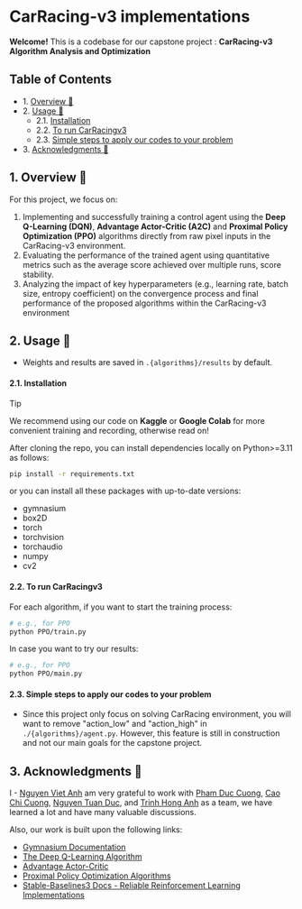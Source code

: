 # CarRacing-v3 implementations

**Welcome!** This is a codebase for our capstone project : **CarRacing-v3 Algorithm Analysis and Optimization**

## Table of Contents

* 1\. [ Overview 🚀](#Overview)
* 2\. [ Usage 🔑](#Usage)
  * 2.1. [Installation](#Dependency)
  * 2.2. [To run CarRacingv3](#TorunCarRacing)
  * 2.3. [Simple steps to apply our codes to your problem](#Simplestepstoapply)
* 3\. [ Acknowledgments 🫡](#Acknowledgments)




##  1. <a name='Overview'></a> Overview 🚀

For this project, we focus on:
1. Implementing and successfully training a control agent using the **Deep Q-Learning
(DQN)**, **Advantage Actor-Critic (A2C)** and **Proximal Policy Optimization (PPO)**
algorithms directly from raw pixel inputs in the CarRacing-v3 environment.
2. Evaluating the performance of the trained agent using quantitative metrics such
as the average score achieved over multiple runs, score stability.
3. Analyzing the impact of key hyperparameters (e.g., learning rate, batch size,
entropy coefficient) on the convergence process and final performance of the proposed
algorithms within the CarRacing-v3 environment


##  2. <a name='Usage'></a> Usage 🔑

- Weights and results are saved in `.{algorithms}/results` by default.

####  2.1. <a name='Dependency'></a>Installation


> [!TIP] 
> We recommend using our code on **Kaggle** or **Google Colab** for more convenient training and recording, otherwise read on!

After cloning the repo, you can install dependencies locally on Python>=3.11 as follows:

```bash
pip install -r requirements.txt
```

or you can install all these packages with up-to-date versions:
- gymnasium
- box2D
- torch
- torchvision
- torchaudio
- numpy
- cv2






####  2.2. <a name='TorunCarRacing'></a>To run CarRacingv3
For each algorithm, if you want to start the training process:
```bash
# e.g., for PPO
python PPO/train.py
```
In case you want to try our results:
```bash
# e.g., for PPO
python PPO/main.py
```

####  2.3. <a name='Simplestepstoapply'></a>Simple steps to apply our codes to your problem

- Since this project only focus on solving CarRacing environment, you will want to remove "action_low" and "action_high" in `./{algorithms}/agent.py`.
However, this feature is still in construction and not our main goals for the capstone project.



##  3. <a name='Acknowledgments'></a> Acknowledgments 🫡
I - [Nguyen Viet Anh](https://github.com/Vanh41) am very grateful to work with [Pham Duc Cuong](https://github.com/phamducuong05), [Cao Chi Cuong](https://github.com/cuongdztop1tg), [Nguyen Tuan Duc](https://github.com/ducer37), and [Trinh Hong Anh](https://www.facebook.com/honganhtrinh.2112) as a team, we have learned a lot and have many valuable discussions.

Also, our work is built upon the following links:
- [Gymnasium Documentation](https://gymnasium.farama.org/index.html)
- [The Deep Q-Learning Algorithm](https://huggingface.co/learn/deep-rl-course/unit3/deep-q-algorithm)
- [Advantage Actor-Critic](https://huggingface.co/blog/deep-rl-a2c)
- [Proximal Policy Optimization Algorithms](https://arxiv.org/abs/1707.06347)
- [Stable-Baselines3 Docs - Reliable Reinforcement Learning Implementations](https://stable-baselines3.readthedocs.io/en/master/)
